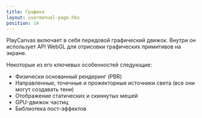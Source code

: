 ```yaml
---
title: Графика
layout: usermanual-page.hbs
position: 14
---
```


PlayCanvas включает в себя передовой графический движок. Внутри он использует API WebGL для отрисовки графических примитивов на экране.

Некоторые из его ключевых особенностей следующие:

* Физически основанный рендеринг (PBR)
* Направленные, точечные и прожекторные источники света (все они могут создавать тени)
* Отображение статических и скиннутых мешей
* GPU-движок частиц
* Библиотека пост-эффектов
